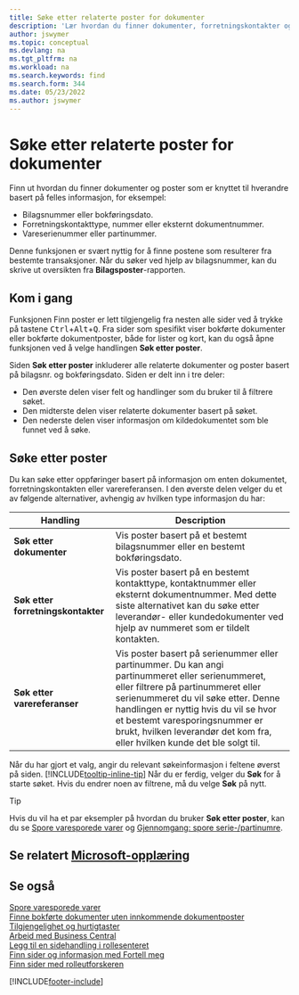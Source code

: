 ```yaml
---
title: Søke etter relaterte poster for dokumenter
description: 'Lær hvordan du finner dokumenter, forretningskontakter og vareposter som er knyttet til hverandre.'
author: jswymer
ms.topic: conceptual
ms.devlang: na
ms.tgt_pltfrm: na
ms.workload: na
ms.search.keywords: find
ms.search.form: 344
ms.date: 05/23/2022
ms.author: jswymer
---
```

# <a name="finding-related-entries-for-documents" />Søke etter relaterte poster for dokumenter

Finn ut hvordan du finner dokumenter og poster som er knyttet til hverandre basert på felles informasjon, for eksempel:

- Bilagsnummer eller bokføringsdato.
- Forretningskontakttype, nummer eller eksternt dokumentnummer.
- Vareserienummer eller partinummer.

Denne funksjonen er svært nyttig for å finne postene som resulterer fra bestemte transaksjoner. Når du søker ved hjelp av bilagsnummer, kan du skrive ut oversikten fra **Bilagsposter**-rapporten.

## <a name="get-started" />Kom i gang

Funksjonen Finn poster er lett tilgjengelig fra nesten alle sider ved å trykke på tastene <kbd>Ctrl</kbd>+<kbd>Alt</kbd>+<kbd>Q</kbd>. Fra sider som spesifikt viser bokførte dokumenter eller bokførte dokumentposter, både for lister og kort, kan du også åpne funksjonen ved å velge handlingen **Søk etter poster**.

Siden **Søk etter poster** inkluderer alle relaterte dokumenter og poster basert på bilagsnr. og bokføringsdato. Siden er delt inn i tre deler:

- Den øverste delen viser felt og handlinger som du bruker til å filtrere søket.
- Den midterste delen viser relaterte dokumenter basert på søket.
- Den nederste delen viser informasjon om kildedokumentet som ble funnet ved å søke.

## <a name="search-for-entries" />Søke etter poster

Du kan søke etter oppføringer basert på informasjon om enten dokumentet, forretningskontakten eller varereferansen. I den øverste delen velger du et av følgende alternativer, avhengig av hvilken type informasjon du har:

|Handling|Description|
|------|-----------|
| **Søk etter dokumenter** | Vis poster basert på et bestemt bilagsnummer eller en bestemt bokføringsdato. |
| **Søk etter forretningskontakter** | Vis poster basert på en bestemt kontakttype, kontaktnummer eller eksternt dokumentnummer. Med dette siste alternativet kan du søke etter leverandør- eller kundedokumenter ved hjelp av nummeret som er tildelt kontakten. |
| **Søk etter varereferanser** | Vis poster basert på serienummer eller partinummer. Du kan angi partinummeret eller serienummeret, eller filtrere på partinummeret eller serienummeret du vil søke etter. Denne handlingen er nyttig hvis du vil se hvor et bestemt varesporingsnummer er brukt, hvilken leverandør det kom fra, eller hvilken kunde det ble solgt til. |

Når du har gjort et valg, angir du relevant søkeinformasjon i feltene øverst på siden. [!INCLUDE[tooltip-inline-tip](includes/tooltip-inline-tip_md.md)] Når du er ferdig, velger du **Søk** for å starte søket. Hvis du endrer noen av filtrene, må du velge **Søk** på nytt.

> [!TIP]
> Hvis du vil ha et par eksempler på hvordan du bruker **Søk etter poster**, kan du se [Spore varesporede varer](inventory-how-to-trace-item-tracked-items.md) og [Gjennomgang: spore serie-/partinumre](walkthrough-tracing-serial-lot-numbers.md).

## <a name="see-related-microsoft-trainingtrainingmodulesuser-interface-dynamics--business-centralindex" />Se relatert [Microsoft-opplæring](/training/modules/user-interface-dynamics-365-business-central/index)

## <a name="see-also" />Se også

[Spore varesporede varer](inventory-how-to-trace-item-tracked-items.md)  
[Finne bokførte dokumenter uten innkommende dokumentposter](across-how-find-posted-documents-without-income-document-records.md)  
[Tilgjengelighet og hurtigtaster](ui-accessibility.md)  
[Arbeid med Business Central](ui-work-product.md)  
[Legg til en sidehandling i rollesenteret](ui-bookmarks.md)  
[Finn sider og informasjon med Fortell meg](ui-search.md)  
[Finn sider med rolleutforskeren](ui-role-explorer.md)  

[!INCLUDE[footer-include](includes/footer-banner.md)]

